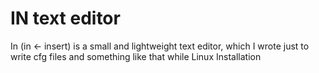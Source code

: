 # IN text editor
In (in <- insert) is a small and lightweight text editor, which I wrote just to write cfg files and something like that while Linux Installation

